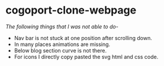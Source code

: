 # cogoport-clone-webpage

*The following things that I was not able to do-*
<ul>
  <li>Nav bar is not stuck at one position after scrolling down.</li>
  <li> In many places animations are missing.</li>
  <li> Below blog section curve is not there.</li>
  <li> For icons I directly copy pasted the svg html and css code. </li>
</ul>


